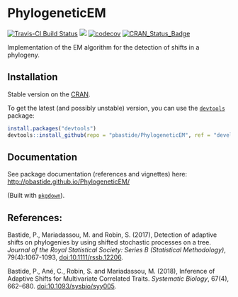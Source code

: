 PhylogeneticEM
===============
[![Travis-CI Build Status](https://travis-ci.org/pbastide/PhylogeneticEM.svg?branch=master)](https://travis-ci.org/pbastide/PhylogeneticEM)
[![](https://img.shields.io/badge/docs-vignettes-blue.svg)](http://pbastide.github.io/PhylogeneticEM/)
[![codecov](https://codecov.io/gh/pbastide/PhylogeneticEM/branch/master/graph/badge.svg)](https://codecov.io/gh/pbastide/PhylogeneticEM)
[![CRAN_Status_Badge](https://www.r-pkg.org/badges/version/PhylogeneticEM)](https://CRAN.R-project.org/package=PhylogeneticEM)

Implementation of the EM algorithm for the detection of shifts in a phylogeny.

## Installation
Stable version on the [CRAN](https://cran.rstudio.com/web/packages/PhylogeneticEM/).

To get the latest (and possibly unstable) version, you can use the [`devtools`](https://github.com/hadley/devtools) package:
```R
install.packages("devtools")
devtools::install_github(repo = "pbastide/PhylogeneticEM", ref = "develop")
```

## Documentation

See package documentation (references and vignettes) here: http://pbastide.github.io/PhylogeneticEM/

(Built with [`pkgdown`](https://github.com/hadley/pkgdown)).

## References:

Bastide, P., Mariadassou, M. and Robin, S. (2017), Detection of adaptive shifts on phylogenies by using shifted stochastic processes on a tree. *Journal of the Royal Statistical Society: Series B (Statistical Methodology)*, 79(4):1067-1093, [doi:10.1111/rssb.12206](http://onlinelibrary.wiley.com/doi/10.1111/rssb.12206/abstract).

Bastide, P., Ané, C., Robin, S. and Mariadassou, M. (2018), Inference of Adaptive Shifts for Multivariate Correlated Traits. *Systematic Biology*, 67(4), 662–680. [doi:10.1093/sysbio/syy005](https://academic.oup.com/sysbio/advance-article/doi/10.1093/sysbio/syy005/4827615?guestAccessKey=fba26a20-0579-4721-ad76-8e669489539a).
